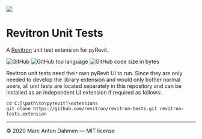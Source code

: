 ![](https://raw.githubusercontent.com/revitron/revitron/master/svg/revitron-readme.svg)

# Revitron Unit Tests

A [Revitron](https://github.com/revitron/revitron) unit test extension for pyRevit.

![GitHub](https://img.shields.io/github/license/revitron/revitron-tests?color=222222)
![GitHub top language](https://img.shields.io/github/languages/top/revitron/revitron-tests?color=222222)
![GitHub code size in bytes](https://img.shields.io/github/languages/code-size/revitron/revitron-tests?color=222222)

Revitron unit tests need their own pyRevit UI to run. Since they are only needed to develop the library extension and would only bother normal users, all unit tests are located separately in this repository and can be installed as an independent UI extension if required as follows:

	cd C:[\path\to\pyrevit]\extensions
	git clone https://github.com/revitron/revitron-tests.git revitron-tests.extension

---

&copy; 2020 Marc Anton Dahmen &mdash; MIT license